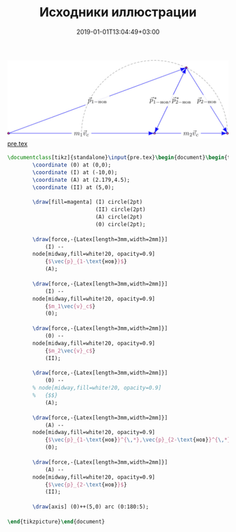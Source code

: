 ﻿---
title: "Исходники иллюстрации"
type: "notpost"
date:  2019-01-01T13:04:49+03:00
---
<a class="imag2" href="/cook/gallery/tikzpicture_0a0b178b8956ef1836947b9b06291113.tex"><img src="/cook/gallery/tikzpicture_0a0b178b8956ef1836947b9b06291113.pdf.jpg" alt=""></a>
<a href="/cook/gallery/pre">pre.tex</a>
```tex
\documentclass[tikz]{standalone}\input{pre.tex}\begin{document}\begin{tikzpicture}[scale=0.75]
		\coordinate (0) at (0,0);
		\coordinate (I) at (-10,0);
		\coordinate (A) at (2.179,4.5);
		\coordinate (II) at (5,0);

		\draw[fill=magenta]	(I) circle(2pt)
							(II) circle(2pt)
							(A) circle(2pt)
							(0) circle(2pt);

		\draw[force,-{Latex[length=3mm,width=2mm]}] 
			(I) -- 
		node[midway,fill=white!20, opacity=0.9] 
			{$\vec{p}_{1-\text{нов}}$}
			(A);

		\draw[force,-{Latex[length=3mm,width=2mm]}] 
			(I) -- 
		node[midway,fill=white!20, opacity=0.9] 
			{$m_1\vec{v}_c$}
			(0);

		\draw[force,-{Latex[length=3mm,width=2mm]}] 
			(0) -- 
		node[midway,fill=white!20, opacity=0.9] 
			{$m_2\vec{v}_c$}
			(II);

		\draw[force,-{Latex[length=3mm,width=2mm]}] 
			(0) -- 
		% node[midway,fill=white!20, opacity=0.9] 
		% 	{$$}
			(A);

		\draw[force,-{Latex[length=3mm,width=2mm]}] 
			(A) -- 
		node[midway,fill=white!20, opacity=0.9] 
			{$\vec{p}_{1-\text{нов}}^{\,*},\vec{p}_{2-\text{нов}}^{\,*}$}
			(0);

		\draw[force,-{Latex[length=3mm,width=2mm]}] 
			(A) -- 
		node[midway,fill=white!20, opacity=0.9] 
			{$\vec{p}_{2-\text{нов}}$}
			(II);

		\draw[axis] (0)++(5,0) arc (0:180:5);
	
\end{tikzpicture}\end{document}
```